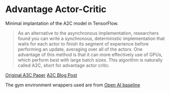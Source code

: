 # Advantage Actor-Critic
Minimal implantation of the A2C model in TensorFlow.

> As an alternative to the asynchronous implementation, researchers found you can write a synchronous, deterministic implementation that waits for each actor to finish its segment of experience before performing an update, averaging over all of the actors. One advantage of this method is that it can more effectively use of GPUs, which perform best with large batch sizes. This algorithm is naturally called A2C, short for advantage actor critic.

[Original A3C Paper](https://arxiv.org/abs/1602.01783)
[A2C Blog Post](https://blog.openai.com/baselines-acktr-a2c/)

The gym environment wrappers used are from [Open AI baseline](https://github.com/openai/baselines)
